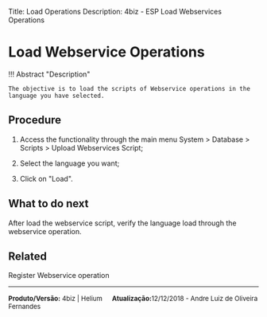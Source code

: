 Title: Load Operations
Description: 4biz - ESP Load Webservices Operations

Load Webservice Operations
======================

!!! Abstract "Description"

    The objective is to load the scripts of Webservice operations in the language you have selected.

Procedure
-------------

1.  Access the functionality through the main menu System \> Database \> Scripts
    \> Upload Webservices Script;

2.  Select the language you want;

3.  Click on "Load".

What to do next
-------------------

After load the webservice script, verify the language load through the
webservice operation.

Related
-------

Register Webservice operation


<hr>
<font  Size=2><b>Produto/Versão:</b> 4biz | Helium</font> &nbsp; &nbsp;
<font  Size=2><b>Atualização:</b>12/12/2018 - Andre Luiz de Oliveira Fernandes</font>
